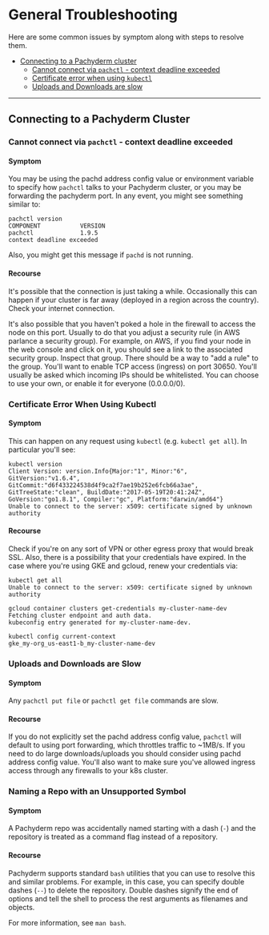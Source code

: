 # General Troubleshooting

Here are some common issues by symptom along with steps to resolve them.

-   [Connecting to a Pachyderm cluster](#connecting-to-a-pachyderm-cluster)
    -   [Cannot connect via `pachctl` - context deadline exceeded](#cannot-connect-via-pachctl-context-deadline-exceeded)
    -   [Certificate error when using `kubectl`](#certificate-error-when-using-kubectl)
    -   [Uploads and Downloads are slow](#uploads-and-downloads-are-slow)

---

## Connecting to a Pachyderm Cluster

### Cannot connect via `pachctl` - context deadline exceeded

#### Symptom

You may be using the pachd address config value or environment variable to
specify how `pachctl` talks to your Pachyderm cluster, or you may be forwarding
the pachyderm port. In any event, you might see something similar to:

```
pachctl version
COMPONENT           VERSION
pachctl             1.9.5
context deadline exceeded
```

Also, you might get this message if `pachd` is not running.

#### Recourse

It's possible that the connection is just taking a while. Occasionally this can
happen if your cluster is far away (deployed in a region across the country).
Check your internet connection.

It's also possible that you haven't poked a hole in the firewall to access the
node on this port. Usually to do that you adjust a security rule (in AWS
parlance a security group). For example, on AWS, if you find your node in the
web console and click on it, you should see a link to the associated security
group. Inspect that group. There should be a way to "add a rule" to the group.
You'll want to enable TCP access (ingress) on port 30650. You'll usually be
asked which incoming IPs should be whitelisted. You can choose to use your own,
or enable it for everyone (0.0.0.0/0).

### Certificate Error When Using Kubectl

#### Symptom

This can happen on any request using `kubectl` (e.g. `kubectl get all`). In
particular you'll see:

```
kubectl version
Client Version: version.Info{Major:"1", Minor:"6", GitVersion:"v1.6.4", GitCommit:"d6f433224538d4f9ca2f7ae19b252e6fcb66a3ae", GitTreeState:"clean", BuildDate:"2017-05-19T20:41:24Z", GoVersion:"go1.8.1", Compiler:"gc", Platform:"darwin/amd64"}
Unable to connect to the server: x509: certificate signed by unknown authority
```

#### Recourse

Check if you're on any sort of VPN or other egress proxy that would break SSL.
Also, there is a possibility that your credentials have expired. In the case
where you're using GKE and gcloud, renew your credentials via:

```
kubectl get all
Unable to connect to the server: x509: certificate signed by unknown authority
```

```
gcloud container clusters get-credentials my-cluster-name-dev
Fetching cluster endpoint and auth data.
kubeconfig entry generated for my-cluster-name-dev.
```

```
kubectl config current-context
gke_my-org_us-east1-b_my-cluster-name-dev
```

### Uploads and Downloads are Slow

#### Symptom

Any `pachctl put file` or `pachctl get file` commands are slow.

#### Recourse

If you do not explicitly set the pachd address config value, `pachctl` will
default to using port forwarding, which throttles traffic to ~1MB/s. If you need
to do large downloads/uploads you should consider using pachd address config
value. You'll also want to make sure you've allowed ingress access through any
firewalls to your k8s cluster.

### Naming a Repo with an Unsupported Symbol

#### Symptom

A Pachyderm repo was accidentally named starting with a dash (`-`) and the
repository is treated as a command flag instead of a repository.

#### Recourse

Pachyderm supports standard `bash` utilities that you can use to resolve this
and similar problems. For example, in this case, you can specify double dashes
(`--`) to delete the repository. Double dashes signify the end of options and
tell the shell to process the rest arguments as filenames and objects.

For more information, see `man bash`.
